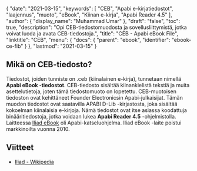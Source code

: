 {
  "date": "2021-03-15",
  "keywords": [
"CEB",
"Apabi e-kirjatiedostot",
"laajennus",
"muoto",
"eBook",
"Kiinan e-kirja",
"Apabi Reader 4.5"
],
  "author": {
    "display_name": "Muhammad Umar"
},
  "draft": "false",
  "toc": true,
  "description": "Opi CEB-tiedostomuodosta ja sovellusliittymistä, jotka voivat luoda ja avata CEB-tiedostoja.",
  "title": "CEB - Apabi eBook File",
  "linktitle": "CEB",
  "menu": {
    "docs": {
      "parent": "ebook",
      "identifier": "ebook-ce-fib"
}
},
  "lastmod": "2021-03-15"
}

## Mikä on CEB-tiedosto?

Tiedostot, joiden tunniste on .ceb (kiinalainen e-kirja), tunnetaan nimellä **Apabi eBook -tiedostot**. CEB-tiedosto sisältää kiinankielistä tekstiä ja muita asettelutietoja, joten tämä tiedostomuoto on lopetettu. CEB-muotoisen tiedoston ovat kehittäneet Founder Electronicsin Apabi-julkaisijat. Tämän muodon tiedostot ovat saatavilla APABI D-Lib -kirjastosta, joka sisältää kokoelman kiinalaisia e-kirjoja. Nämä tiedostot ovat itse asiassa koodattuja binääritiedostoja, jotka voidaan lukea **Apabi Reader 4.5** -ohjelmistolla. Laitteessa [Iliad eBook](https://en.wikipedia.org/wiki/ILiad) oli Apabi-katseluohjelma. Iliad eBook -laite poistui markkinoilta vuonna 2010.

## Viitteet

* [Iliad - Wikipedia](https://en.wikipedia.org/wiki/ILiad)



